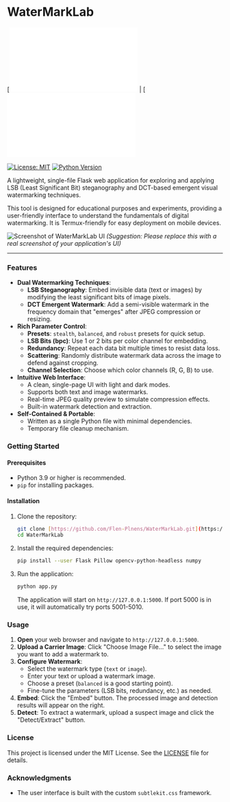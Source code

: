 # WaterMarkLab

[![English](README.md) | [![中文](README_zh.md)

[![License: MIT](https://img.shields.io/badge/License-MIT-yellow.svg)](https://opensource.org/licenses/MIT)
[![Python Version](https://img.shields.io/badge/python-3.9+-blue.svg)](https://www.python.org/downloads/)

A lightweight, single-file Flask web application for exploring and applying LSB (Least Significant Bit) steganography and DCT-based emergent visual watermarking techniques.

This tool is designed for educational purposes and experiments, providing a user-friendly interface to understand the fundamentals of digital watermarking. It is Termux-friendly for easy deployment on mobile devices.

![Screenshot of WaterMarkLab UI](https://user-images.githubusercontent.com/YOUR_USER_ID/YOUR_REPO_ID/...)
*(Suggestion: Please replace this with a real screenshot of your application's UI)*

---

### Features

* **Dual Watermarking Techniques**:
    * **LSB Steganography**: Embed invisible data (text or images) by modifying the least significant bits of image pixels.
    * **DCT Emergent Watermark**: Add a semi-visible watermark in the frequency domain that "emerges" after JPEG compression or resizing.
* **Rich Parameter Control**:
    * **Presets**: `stealth`, `balanced`, and `robust` presets for quick setup.
    * **LSB Bits (bpc)**: Use 1 or 2 bits per color channel for embedding.
    * **Redundancy**: Repeat each data bit multiple times to resist data loss.
    * **Scattering**: Randomly distribute watermark data across the image to defend against cropping.
    * **Channel Selection**: Choose which color channels (R, G, B) to use.
* **Intuitive Web Interface**:
    * A clean, single-page UI with light and dark modes.
    * Supports both text and image watermarks.
    * Real-time JPEG quality preview to simulate compression effects.
    * Built-in watermark detection and extraction.
* **Self-Contained & Portable**:
    * Written as a single Python file with minimal dependencies.
    * Temporary file cleanup mechanism.

### Getting Started

#### Prerequisites

- Python 3.9 or higher is recommended.
- `pip` for installing packages.

#### Installation

1.  Clone the repository:
    ```bash
    git clone [https://github.com/Flen-Plnens/WaterMarkLab.git](https://github.com/Flen-Plnens/WaterMarkLab.git)
    cd WaterMarkLab
    ```

2.  Install the required dependencies:
    ```bash
    pip install --user Flask Pillow opencv-python-headless numpy
    ```

3.  Run the application:
    ```bash
    python app.py
    ```
    The application will start on `http://127.0.0.1:5000`. If port 5000 is in use, it will automatically try ports 5001-5010.

### Usage

1.  **Open** your web browser and navigate to `http://127.0.0.1:5000`.
2.  **Upload a Carrier Image**: Click "Choose Image File..." to select the image you want to add a watermark to.
3.  **Configure Watermark**:
    * Select the watermark type (`text` or `image`).
    * Enter your text or upload a watermark image.
    * Choose a preset (`balanced` is a good starting point).
    * Fine-tune the parameters (LSB bits, redundancy, etc.) as needed.
4.  **Embed**: Click the "Embed" button. The processed image and detection results will appear on the right.
5.  **Detect**: To extract a watermark, upload a suspect image and click the "Detect/Extract" button.

### License

This project is licensed under the MIT License. See the [LICENSE](LICENSE) file for details.

### Acknowledgments

* The user interface is built with the custom `subtlekit.css` framework.
